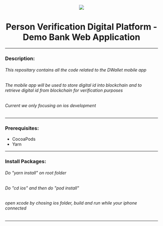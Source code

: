 <p align="center">
<img src="https://res.cloudinary.com/dunrf5nc7/image/upload/v1668758979/logo_yhjjeb.png" >
<h1 align="center">Person Verification Digital Platform - Demo Bank Web Application</h1>
</p>

---

<p>
<h3>Description:</h3>
<h6>This repositary contains all the code related to the DWallet mobile app</h6>
<h6>The mobile app will be used to store digital id into blockchain and to retrieve digital id from blockchain for 
verification purposes</h6>
<h6>Current we only focusing on ios development</h6>
</p>

---

<p>
<h3>Prerequisites:</h3>
<ul>
<li>CocoaPods</li>
<li>Yarn</li>
</ul>
</p>

---
<p>
<h3>Install Packages:</h3>
<h6>Do "yarn install" on root folder</h6>
<h6>Do "cd ios" and then do "pod install"</h6>
<h6>open xcode by chosing ios folder, build and run while your iphone connected</h6>

</p>

---




